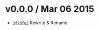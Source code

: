 v0.0.0 / Mar 06 2015
=========================
 * [`3f7dfe3`][3f7dfe3] Rewrite & Rename

[3f7dfe3]: https://github.com/59naga/wanderer/commit/3f7dfe327cba1619279eae69c1899371a88218b6
